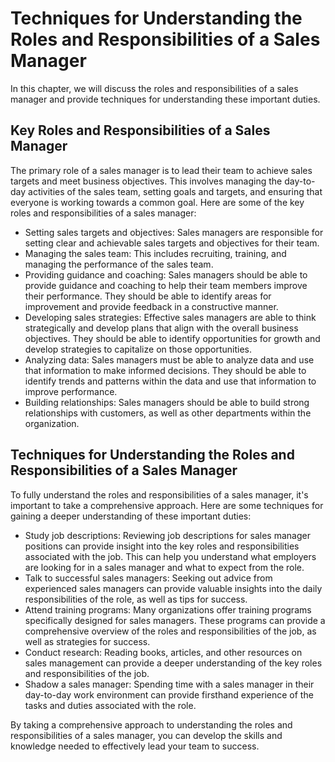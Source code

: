 Techniques for Understanding the Roles and Responsibilities of a Sales Manager
========================================================================================================================

In this chapter, we will discuss the roles and responsibilities of a sales manager and provide techniques for understanding these important duties.

Key Roles and Responsibilities of a Sales Manager
-------------------------------------------------

The primary role of a sales manager is to lead their team to achieve sales targets and meet business objectives. This involves managing the day-to-day activities of the sales team, setting goals and targets, and ensuring that everyone is working towards a common goal. Here are some of the key roles and responsibilities of a sales manager:

* Setting sales targets and objectives: Sales managers are responsible for setting clear and achievable sales targets and objectives for their team.
* Managing the sales team: This includes recruiting, training, and managing the performance of the sales team.
* Providing guidance and coaching: Sales managers should be able to provide guidance and coaching to help their team members improve their performance. They should be able to identify areas for improvement and provide feedback in a constructive manner.
* Developing sales strategies: Effective sales managers are able to think strategically and develop plans that align with the overall business objectives. They should be able to identify opportunities for growth and develop strategies to capitalize on those opportunities.
* Analyzing data: Sales managers must be able to analyze data and use that information to make informed decisions. They should be able to identify trends and patterns within the data and use that information to improve performance.
* Building relationships: Sales managers should be able to build strong relationships with customers, as well as other departments within the organization.

Techniques for Understanding the Roles and Responsibilities of a Sales Manager
------------------------------------------------------------------------------

To fully understand the roles and responsibilities of a sales manager, it's important to take a comprehensive approach. Here are some techniques for gaining a deeper understanding of these important duties:

* Study job descriptions: Reviewing job descriptions for sales manager positions can provide insight into the key roles and responsibilities associated with the job. This can help you understand what employers are looking for in a sales manager and what to expect from the role.
* Talk to successful sales managers: Seeking out advice from experienced sales managers can provide valuable insights into the daily responsibilities of the role, as well as tips for success.
* Attend training programs: Many organizations offer training programs specifically designed for sales managers. These programs can provide a comprehensive overview of the roles and responsibilities of the job, as well as strategies for success.
* Conduct research: Reading books, articles, and other resources on sales management can provide a deeper understanding of the key roles and responsibilities of the job.
* Shadow a sales manager: Spending time with a sales manager in their day-to-day work environment can provide firsthand experience of the tasks and duties associated with the role.

By taking a comprehensive approach to understanding the roles and responsibilities of a sales manager, you can develop the skills and knowledge needed to effectively lead your team to success.
